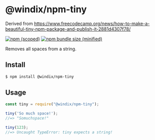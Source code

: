 # @windix/npm-tiny

Derived from https://www.freecodecamp.org/news/how-to-make-a-beautiful-tiny-npm-package-and-publish-it-2881d4307f78/

[![npm (scoped)](https://img.shields.io/npm/v/@windix/npm-tiny.svg)](https://www.npmjs.com/package/@windix/npm-tiny)
[![npm bundle size (minified)](https://img.shields.io/bundlephobia/min/@windix/npm-tiny.svg)](https://www.npmjs.com/package/@windix/npm-tiny)

Removes all spaces from a string.

## Install

```bash
$ npm install @windix/npm-tiny
```

## Usage

```js
const tiny = require("@windix/npm-tiny");

tiny('So much space!');
//=> "Somuchspace!"

tiny(123);
//=> Uncaught TypeError: tiny expects a string!
```

